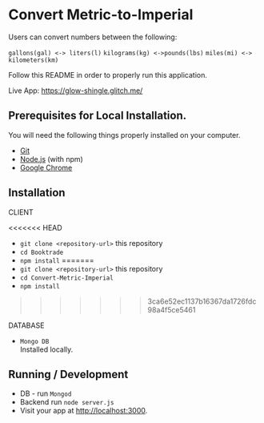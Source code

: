# Convert Metric-to-Imperial

Users can convert numbers between the following:

`gallons(gal) <-> liters(l)`
`kilograms(kg) <->pounds(lbs)`
`miles(mi) <-> kilometers(km)`

Follow this README in order to properly run this application.

Live App: <https://glow-shingle.glitch.me/>

## Prerequisites for Local Installation.

You will need the following things properly installed on your computer.

-   [Git](https://git-scm.com/)
-   [Node.js](https://nodejs.org/) (with npm)
-   [Google Chrome](https://google.com/chrome/)

## Installation

CLIENT

<<<<<<< HEAD
-   `git clone <repository-url>` this repository
-   `cd Booktrade`
-   `npm install`
=======
- `git clone <repository-url>` this repository
- `cd Convert-Metric-Imperial`
- `npm install`
>>>>>>> 3ca6e52ec1137b16367da1726fdc98a4f5ce5461

DATABASE

-   `Mongo DB`  
    Installed locally.

## Running / Development

-   DB - run `Mongod`
-   Backend run `node server.js`
-   Visit your app at <http://localhost:3000>.
